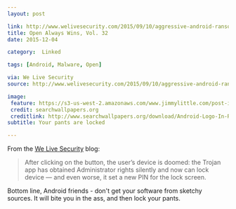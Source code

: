 ```yaml
---
layout: post

link: http://www.welivesecurity.com/2015/09/10/aggressive-android-ransomware-spreading-in-the-usa/
title: Open Always Wins, Vol. 32
date: 2015-12-04

category:  Linked 

tags: [Android, Malware, Open]

via: We Live Security
source: http://www.welivesecurity.com/2015/09/10/aggressive-android-ransomware-spreading-in-the-usa/

image:
 feature: https://s3-us-west-2.amazonaws.com/www.jimmylittle.com/post-images/AndroidRain_16x9_Q25.jpg
 credit: searchwallpapers.org
 creditlink: http://www.searchwallpapers.org/download/Android-Logo-In-Rain-HD-Wallpaper-Flickr-Photo/?n=aHR0cHM6Ly9mYXJtMy5zdGF0aWNmbGlja3IuY29tLzI5MTEvMTQ2MDQ1NDcwNThfNDkxZTJmOTFhNV9vLmpwZw==&search=wallpaper+hd+rain
subtitle: Your pants are locked

---
```


From the [We Live Security][1] blog:


> After clicking on the button, the user’s device is doomed: the Trojan app has obtained Administrator rights silently and now can lock device — and even worse, it set a new PIN for the lock screen.

Bottom line, Android friends - don't get your software from sketchy sources. It will bite you in the ass, and then lock your pants.

[1]: http://www.welivesecurity.com/2015/09/10/aggressive-android-ransomware-spreading-in-the-usa/ "We Live Security"